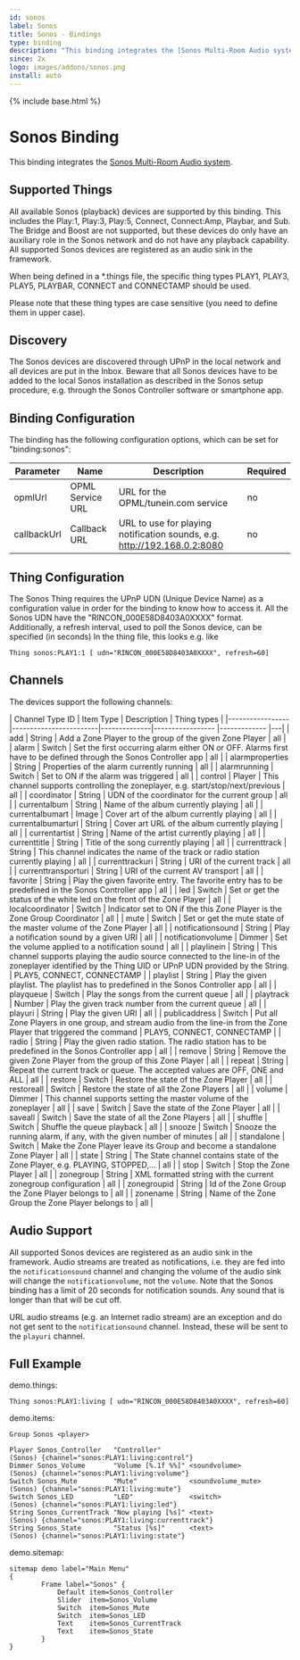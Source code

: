 ```yaml
---
id: sonos
label: Sonos
title: Sonos - Bindings
type: binding
description: "This binding integrates the [Sonos Multi-Room Audio system](http://www.sonos.com)."
since: 2x
logo: images/addons/sonos.png
install: auto
---
```


<!-- Attention authors: Do not edit directly. Please add your changes to the appropriate source repository -->

{% include base.html %}

# Sonos Binding

This binding integrates the [Sonos Multi-Room Audio system](http://www.sonos.com).

## Supported Things

All available Sonos (playback) devices are supported by this binding. This includes the Play:1, Play:3, Play:5, Connect, Connect:Amp, Playbar, and Sub. The Bridge and Boost are not supported, but these devices do only have an auxiliary role in the Sonos network and do not have any playback capability. All supported Sonos devices are registered as an audio sink in the framework.

When being defined in a \*.things file, the specific thing types PLAY1, PLAY3, PLAY5, PLAYBAR, CONNECT and CONNECTAMP should be used.

Please note that these thing types are case sensitive (you need to define them in upper case).

## Discovery

The Sonos devices are discovered through UPnP in the local network and all devices are put in the Inbox. Beware that all Sonos devices have to be added to the local Sonos installation as described in the Sonos setup procedure, e.g. through the Sonos Controller software or smartphone app.

## Binding Configuration

The binding has the following configuration options, which can be set for "binding:sonos":

| Parameter | Name    | Description  | Required |
|-----------------|------------------------|--------------|------------ |
| opmlUrl | OPML Service URL | URL for the OPML/tunein.com service | no |
| callbackUrl | Callback URL | URL to use for playing notification sounds, e.g. http://192.168.0.2:8080 | no |

## Thing Configuration

The Sonos Thing requires the UPnP UDN (Unique Device Name) as a configuration value in order for the binding to know how to access it. All the Sonos UDN have the "RINCON_000E58D8403A0XXXX" format. Additionally, a refresh interval, used to poll the Sonos device, can be specified (in seconds)
In the thing file, this looks e.g. like
```
Thing sonos:PLAY1:1 [ udn="RINCON_000E58D8403A0XXXX", refresh=60]
```

## Channels

The devices support the following channels:

| Channel Type ID | Item Type    | Description  | Thing types |
|-----------------|------------------------|--------------|----------------- |------------- |---|
| add | String | Add a Zone Player to the group of the given Zone Player | all |
| alarm | Switch | Set the first occurring alarm either ON or OFF. Alarms first have to be defined through the Sonos Controller app | all |
| alarmproperties | String | Properties of the alarm currently running | all |
| alarmrunning | Switch | Set to ON if the alarm was triggered | all |
| control | Player       | This channel supports controlling the zoneplayer, e.g. start/stop/next/previous | all |
| coordinator | String | UDN of the coordinator for the current group | all |
| currentalbum | String | Name of the album currently playing | all |
| currentalbumart | Image | Cover art of the album currently playing | all |
| currentalbumarturl | String | Cover art URL of the album currently playing | all |
| currentartist | String | Name of the artist currently playing | all |
| currenttitle | String | Title of the song currently playing | all |
| currenttrack | String       | This channel indicates the name of the track or radio station currently playing | all |
| currenttrackuri | String | URI of the current track | all |
| currenttransporturi | String | URI of the current AV transport | all |
| favorite | String | Play the given favorite entry. The favorite entry has to be predefined in the Sonos Controller app | all |
| led | Switch | Set or get the status of the white led on the front of the Zone Player | all |
| localcoordinator | Switch | Indicator set to ON if the this Zone Player is the Zone Group Coordinator | all |
| mute | Switch | Set or get the mute state of the master volume of the Zone Player | all |
| notificationsound | String | Play a notification sound by a given URI | all |
| notificationvolume | Dimmer | Set the volume applied to a notification sound | all |
| playlinein | String       | This channel supports playing the audio source connected to the line-in of the zoneplayer identified by the Thing UID or UPnP UDN provided by the String. | PLAY5, CONNECT, CONNECTAMP |
| playlist | String | Play the given playlist. The playlist has to predefined in the Sonos Controller app | all |
| playqueue | Switch | Play the songs from the current queue | all |
| playtrack | Number | Play the given track number from the current queue | all |
| playuri | String | Play the given URI | all |
| publicaddress | Switch | Put all Zone Players in one group, and stream audio from the line-in from the Zone Player that triggered the command | PLAY5, CONNECT, CONNECTAMP |
| radio | String | Play the given radio station. The radio station has to be predefined in the Sonos Controller app | all |
| remove | String | Remove the given Zone Player from the group of this Zone Player | all |
| repeat | String | Repeat the current track or queue. The accepted values are OFF, ONE and ALL | all |
| restore | Switch | Restore the state of the Zone Player | all |
| restoreall | Switch | Restore the state of all the Zone Players | all |
| volume | Dimmer       | This channel supports setting the master volume of the zoneplayer | all |
| save | Switch | Save the state of the Zone Player | all |
| saveall | Switch | Save the state of all the Zone Players | all |
| shuffle | Switch | Shuffle the queue playback | all |
| snooze | Switch | Snooze the running alarm, if any, with the given number of minutes | all |
| standalone | Switch | Make the Zone Player leave its Group and become a standalone Zone Player | all |
| state | String | The State channel contains state of the Zone Player, e.g. PLAYING, STOPPED,... | all |
| stop | Switch | Stop the Zone Player | all |
| zonegroup | String | XML formatted string with the current zonegroup configuration | all |
| zonegroupid | String | Id of the Zone Group the Zone Player belongs to | all |
| zonename | String | Name of the Zone Group the Zone Player belongs to | all |

## Audio Support

All supported Sonos devices are registered as an audio sink in the framework.
Audio streams are treated as notifications, i.e. they are fed into the `notificationsound` channel and changing the volume of the audio sink will change the `notificationvolume`, not the `volume`.
Note that the Sonos binding has a limit of 20 seconds for notification sounds. Any sound that is longer than that will be cut off.

URL audio streams (e.g. an Internet radio stream) are an exception and do not get sent to the `notificationsound` channel. Instead, these will be sent to the `playuri` channel.

## Full Example

demo.things:

```
Thing sonos:PLAY1:living [ udn="RINCON_000E58D8403A0XXXX", refresh=60]
```

demo.items:

```
Group Sonos <player>

Player Sonos_Controller   "Controller"                          (Sonos) {channel="sonos:PLAY1:living:control"}
Dimmer Sonos_Volume       "Volume [%.1f %%]" <soundvolume>      (Sonos) {channel="sonos:PLAY1:living:volume"}
Switch Sonos_Mute         "Mute"             <soundvolume_mute> (Sonos) {channel="sonos:PLAY1:living:mute"}
Switch Sonos_LED          "LED"              <switch>           (Sonos) {channel="sonos:PLAY1:living:led"}
String Sonos_CurrentTrack "Now playing [%s]" <text>             (Sonos) {channel="sonos:PLAY1:living:currenttrack"}
String Sonos_State        "Status [%s]"      <text>             (Sonos) {channel="sonos:PLAY1:living:state"}
```

demo.sitemap:

```
sitemap demo label="Main Menu"
{
		Frame label="Sonos" {
			Default item=Sonos_Controller
			Slider  item=Sonos_Volume
			Switch  item=Sonos_Mute
			Switch  item=Sonos_LED
			Text    item=Sonos_CurrentTrack		
			Text    item=Sonos_State
		}
}
```
